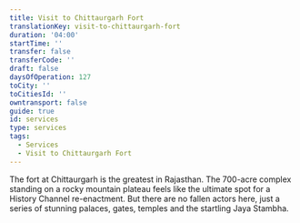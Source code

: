 ```yaml
---
title: Visit to Chittaurgarh Fort
translationKey: visit-to-chittaurgarh-fort
duration: '04:00'
startTime: ''
transfer: false
transferCode: ''
draft: false
daysOfOperation: 127
toCity: ''
toCitiesId: ''
owntransport: false
guide: true
id: services
type: services
tags:
  - Services
  - Visit to Chittaurgarh Fort
---
```

The fort at Chittaurgarh is the greatest in Rajasthan. The 700-acre complex standing on a rocky mountain plateau feels like the ultimate spot for a History Channel re-enactment. But there are no fallen actors here, just a series of stunning palaces, gates, temples and the startling Jaya Stambha.
